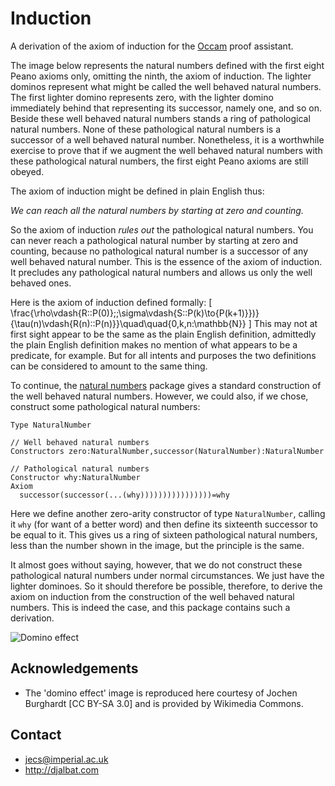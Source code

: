 # Induction

A derivation of the axiom of induction for the [Occam](http://djalbat.com/occam) proof assistant.

The image below represents the natural numbers defined with the first eight Peano axioms only, omitting the ninth, the axiom of induction. The lighter dominos represent what might be called the well behaved natural numbers. The first lighter domino represents zero, with the lighter domino immediately behind that representing its successor, namely one, and so on. Beside these well behaved natural numbers stands a ring of pathological natural numbers. None of these pathological natural numbers is a successor of a well behaved natural number. Nonetheless, it is a worthwhile exercise to prove that if we augment the well behaved natural numbers with these pathological natural numbers, the first eight Peano axioms are still obeyed.

The axiom of induction might be defined in plain English thus:

*We can reach all the natural numbers by starting at zero and counting.*

So the axiom of induction *rules out* the pathological natural numbers. You can never reach a pathological natural number by starting at zero and counting, because no pathological natural number is a successor of any well behaved natural number. This is the essence of the axiom of induction. It precludes any pathological natural numbers and allows us only the well behaved ones. 

Here is the axiom of induction defined formally:
\[
\frac{\rho\vdash{R::P(0)}\;\;\sigma\vdash{S::P(k)\to{P(k+1)}})}{\tau(n)\vdash{R(n)::P(n)}}\quad\quad{0,k,n:\mathbb{N}}
\]
This may not at first sight appear to be the same as the plain English definition, admittedly the plain English definition makes no mention of what appears to be a predicate, for example. But for all intents and purposes the two definitions can be considered to amount to the same thing. 

To continue, the [natural numbers](https://openmathematics.org/#natural-numbers) package gives a standard construction of the well behaved natural numbers. However, we could also, if we chose, construct some pathological natural numbers:
```
Type NaturalNumber

// Well behaved natural numbers
Constructors zero:NaturalNumber,successor(NaturalNumber):NaturalNumber 

// Pathological natural numbers
Constructor why:NaturalNumber
Axiom 
  successor(successor(...(why))))))))))))))))=why
```
Here we define another zero-arity constructor of type `NaturalNumber`, calling it `why` (for want of a better word) and then define its sixteenth successor to be equal to it. This gives us a ring of sixteen pathological natural numbers, less than the number shown in the image, but the principle is the same.

It almost goes without saying, however, that we do not construct these pathological natural numbers under normal circumstances. We just have the lighter dominoes. So it should therefore be possible, therefore, to derive the axiom on induction from the construction of the well behaved natural numbers. This is indeed the case, and this package contains such a derivation.

<img class="domino-effect" src="https://upload.wikimedia.org/wikipedia/commons/7/79/Domino_effect_visualizing_exclusion_of_junk_term_by_induction_axiom.jpg" alt="Domino effect" />

## Acknowledgements

* The 'domino effect' image is reproduced here courtesy of Jochen Burghardt [CC BY-SA 3.0] and is provided by Wikimedia Commons.

## Contact

* jecs@imperial.ac.uk
* http://djalbat.com
